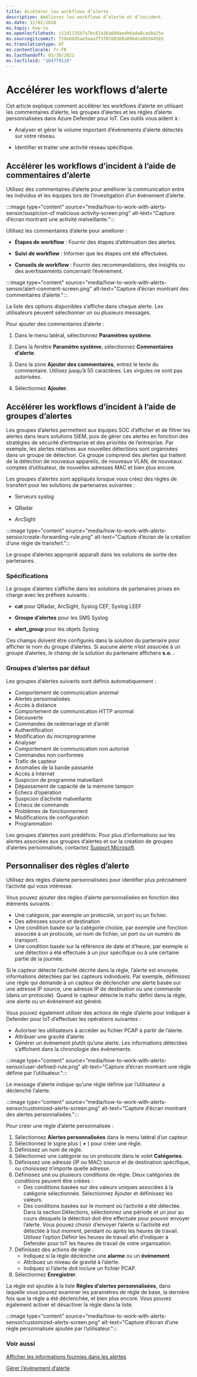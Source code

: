 ```yaml
---
title: Accélérer les workflows d’alerte
description: Améliorez les workflows d’alerte et d’incident.
ms.date: 12/02/2020
ms.topic: how-to
ms.openlocfilehash: c12d1135b7a7bc87a38a609aeeb6ada8caa9a25e
ms.sourcegitcommit: f28ebb95ae9aaaff3f87d8388a09b41e0b3445b5
ms.translationtype: HT
ms.contentlocale: fr-FR
ms.lasthandoff: 03/30/2021
ms.locfileid: "104779118"
---
```

# <a name="accelerate-alert-workflows"></a>Accélérer les workflows d’alerte

Cet article explique comment accélérer les workflows d’alerte en utilisant les commentaires d’alerte, les groupes d’alertes et les règles d’alerte personnalisées dans Azure Defender pour IoT.  Ces outils vous aident à :

- Analyser et gérer le volume important d’événements d’alerte détectés sur votre réseau.

- Identifier et traiter une activité réseau spécifique.

## <a name="accelerate-incident-workflows-by-using-alert-comments"></a>Accélérer les workflows d’incident à l’aide de commentaires d’alerte

Utilisez des commentaires d’alerte pour améliorer la communication entre les individus et les équipes lors de l’investigation d’un événement d’alerte.

:::image type="content" source="media/how-to-work-with-alerts-sensor/suspicion-of malicious-activity-screen.png" alt-text="Capture d’écran montrant une activité malveillante.":::

Utilisez les commentaires d’alerte pour améliorer :

- **Étapes de workflow** : Fournir des étapes d’atténuation des alertes.

- **Suivi de workflow** : Informer que les étapes ont été effectuées.

- **Conseils de workflow** : Fournir des recommandations, des insights ou des avertissements concernant l’événement.

:::image type="content" source="media/how-to-work-with-alerts-sensor/alert-comment-screen.png" alt-text="Capture d’écran montrant des commentaires d’alerte.":::

La liste des options disponibles s’affiche dans chaque alerte. Les utilisateurs peuvent sélectionner un ou plusieurs messages.

Pour ajouter des commentaires d’alerte :

1. Dans le menu latéral, sélectionnez **Paramètres système**.

2. Dans la fenêtre **Paramètre système**, sélectionnez **Commentaires d’alerte**.

3. Dans la zone **Ajouter des commentaires**, entrez le texte du commentaire. Utilisez jusqu’à 50 caractères. Les virgules ne sont pas autorisées.

4. Sélectionnez **Ajouter**.

## <a name="accelerate-incident-workflows-by-using-alert-groups"></a>Accélérer les workflows d’incident à l’aide de groupes d’alertes

Les groupes d’alertes permettent aux équipes SOC d’afficher et de filtrer les alertes dans leurs solutions SIEM, puis de gérer ces alertes en fonction des stratégies de sécurité d’entreprise et des priorités de l’entreprise. Par exemple, les alertes relatives aux nouvelles détections sont organisées dans un groupe de détection. Ce groupe comprend des alertes qui traitent de la détection de nouveaux appareils, de nouveaux VLAN, de nouveaux comptes d’utilisateur, de nouvelles adresses MAC et bien plus encore.

Les groupes d’alertes sont appliqués lorsque vous créez des règles de transfert pour les solutions de partenaires suivantes :

  - Serveurs syslog

  - QRadar

  - ArcSight

:::image type="content" source="media/how-to-work-with-alerts-sensor/create-forwarding-rule.png" alt-text="Capture d’écran de la création d’une règle de transfert.":::

Le groupe d’alertes approprié apparaît dans les solutions de sortie des partenaires. 

### <a name="requirements"></a>Spécifications

Le groupe d’alertes s’affiche dans les solutions de partenaires prises en charge avec les préfixes suivants :

- **cat** pour QRadar, ArcSight, Syslog CEF, Syslog LEEF

- **Groupe d’alertes** pour les SMS Syslog

- **alert_group** pour les objets Syslog

Ces champs doivent être configurés dans la solution du partenaire pour afficher le nom du groupe d’alertes. Si aucune alerte n’est associée à un groupe d’alertes, le champ de la solution du partenaire affichera **s.o.** .

### <a name="default-alert-groups"></a>Groupes d’alertes par défaut

Les groupes d’alertes suivants sont définis automatiquement :

- Comportement de communication anormal
- Alertes personnalisées
- Accès à distance
- Comportement de communication HTTP anormal
- Découverte
- Commandes de redémarrage et d’arrêt
- Authentification
- Modification du microprogramme
- Analyser
- Comportement de communication non autorisé
- Commandes non conformes
- Trafic de capteur
- Anomalies de la bande passante
- Accès à Internet
- Suspicion de programme malveillant
- Dépassement de capacité de la mémoire tampon 
- Échecs d’opération
- Suspicion d’activité malveillante
- Échecs de commande
- Problèmes de fonctionnement
- Modifications de configuration
- Programmation

Les groupes d’alertes sont prédéfinis. Pour plus d’informations sur les alertes associées aux groupes d’alertes et sur la création de groupes d’alertes personnalisés, contactez [Support Microsoft](https://support.microsoft.com/supportforbusiness/productselection?sapId=82c8f35-1b8e-f274-ec11-c6efdd6dd099).

## <a name="customize-alert-rules"></a>Personnaliser des règles d’alerte

Utilisez des règles d’alerte personnalisées pour identifier plus précisément l’activité qui vous intéresse. 

Vous pouvez ajouter des règles d’alerte personnalisées en fonction des éléments suivants :

- Une catégorie, par exemple un protocole, un port ou un fichier.
- Des adresses source et destination
- Une condition basée sur la catégorie choisie, par exemple une fonction associée à un protocole, un nom de fichier, un port ou un numéro de transport.
- Une condition basée sur la référence de date et d’heure, par exemple si une détection a été effectuée à un jour spécifique ou à une certaine partie de la journée.

Si le capteur détecte l’activité décrite dans la règle, l’alerte est envoyée.
informations détectées par les capteurs individuels. Par exemple, définissez une règle qui demande à un capteur de déclencher une alerte basée sur une adresse IP source, une adresse IP de destination ou une commande (dans un protocole). Quand le capteur détecte le trafic défini dans la règle, une alerte ou un événement est généré.

Vous pouvez également utiliser des actions de règle d’alerte pour indiquer à Defender pour IoT d’effectuer les opérations suivantes :

- Autoriser les utilisateurs à accéder au fichier PCAP à partir de l’alerte.
- Attribuer une gravité d’alerte.
- Générer un événement plutôt qu’une alerte. Les informations détectées s’affichent dans la chronologie des événements.

:::image type="content" source="media/how-to-work-with-alerts-sensor/user-defined-rule.png" alt-text="Capture d’écran montrant une règle définie par l’utilisateur.":::

Le message d’alerte indique qu’une règle définie par l’utilisateur a déclenché l’alerte.

:::image type="content" source="media/how-to-work-with-alerts-sensor/customized-alerts-screen.png" alt-text="Capture d’écran montrant des alertes personnalisées.":::

Pour créer une règle d’alerte personnalisée :

1. Sélectionnez **Alertes personnalisées** dans le menu latéral d’un capteur.
1. Sélectionnez le signe plus ( **+** ) pour créer une règle.
1. Définissez un nom de règle.
1. Sélectionnez une catégorie ou un protocole dans le volet **Catégories**.
1. Définissez une adresse (IP ou MAC) source et de destination spécifique, ou choisissez n’importe quelle adresse.
1. Définissez une ou plusieurs conditions de règle. Deux catégories de conditions peuvent être créées :
    - Des conditions basées sur des valeurs uniques associées à la catégorie sélectionnée. Sélectionnez Ajouter et définissez les valeurs.
    - Des conditions basées sur le moment où l’activité a été détectée. Dans la section Détections, sélectionnez une période et un jour au cours desquels la détection doit être effectuée pour pouvoir envoyer l’alerte. Vous pouvez choisir d’envoyer l’alerte si l’activité est détectée à tout moment, pendant ou après les heures de travail. Utilisez l’option Définir les heures de travail afin d’indiquer à Defender pour IoT les heures de travail de votre organisation.
1. Définissez des actions de règle : 
    - Indiquez si la règle déclenche une **alarme** ou un **événement**.
    - Attribuez un niveau de gravité à l’alerte.
    - Indiquez si l’alerte doit inclure un fichier PCAP.
1. Sélectionnez **Enregistrer**.

La règle est ajoutée à la liste **Règles d’alertes personnalisées**, dans laquelle vous pouvez examiner les paramètres de règle de base, la dernière fois que la règle a été déclenchée, et bien plus encore. Vous pouvez également activer et désactiver la règle dans la liste.

:::image type="content" source="media/how-to-work-with-alerts-sensor/customized-alerts-screen.png" alt-text="Capture d’écran d’une règle personnalisée ajoutée par l’utilisateur.":::

### <a name="see-also"></a>Voir aussi

[Afficher les informations fournies dans les alertes](how-to-view-information-provided-in-alerts.md)

[Gérer l’événement d’alerte](how-to-manage-the-alert-event.md)
